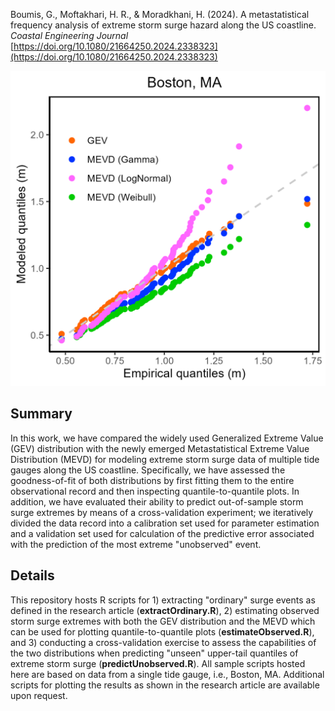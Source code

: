 Boumis, G., Moftakhari, H. R., & Moradkhani, H. (2024). A metastatistical frequency analysis of extreme storm surge hazard along the US coastline. *Coastal Engineering Journal* [https://doi.org/10.1080/21664250.2024.2338323](https://doi.org/10.1080/21664250.2024.2338323)
<p align="center">
  <img src="Boston-quantile-to-quantile.png"/>
</p>

## Summary
In this work, we have compared the widely used Generalized Extreme Value (GEV) distribution with the newly emerged Metastatistical Extreme Value Distribution (MEVD) for modeling extreme storm surge data of multiple tide gauges along the US coastline. Specifically, we have assessed the goodness-of-fit of both distributions by first fitting them to the entire observational record and then inspecting quantile-to-quantile plots. In addition, we have evaluated their ability to predict out-of-sample storm surge extremes by means of a cross-validation experiment; we iteratively divided the data record into a calibration set used for parameter estimation and a validation set used for calculation of the predictive error associated with the prediction of the most extreme "unobserved" event.

## Details
This repository hosts R scripts for 1) extracting "ordinary" surge events as defined in the research article (**extractOrdinary.R**), 2) estimating observed storm surge extremes with both the GEV distribution and the MEVD which can be used for plotting quantile-to-quantile plots (**estimateObserved.R**), and 3) conducting a cross-validation exercise to assess the capabilities of the two distributions when predicting "unseen" upper-tail quantiles of extreme storm surge (**predictUnobserved.R**). All sample scripts hosted here are based on data from a single tide gauge, i.e., Boston, MA. Additional scripts for plotting the results as shown in the research article are available upon request.
